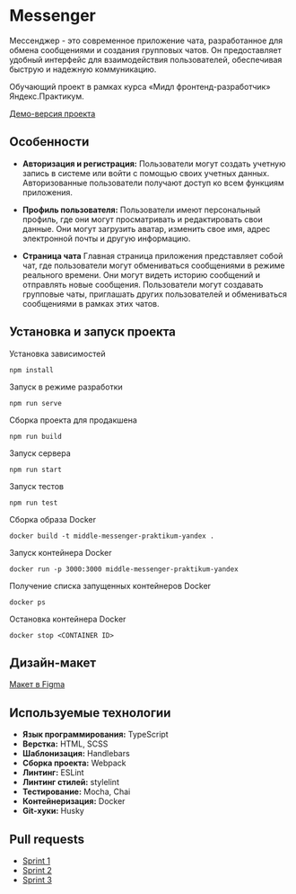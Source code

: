 # Messenger

Мессенджер - это современное приложение чата, разработанное для обмена
сообщениями и создания групповых чатов. Он предоставляет удобный интерфейс для
взаимодействия пользователей, обеспечивая быструю и надежную коммуникацию.

Обучающий проект в рамках курса «Мидл фронтенд-разработчик» Яндекс.Практикум.

[Демо-версия проекта](https://lambent-hotteok-03f506.netlify.app/)

## Особенности

- **Авторизация и регистрация:** Пользователи могут создать учетную запись
в системе или войти с помощью своих учетных данных. Авторизованные пользователи
получают доступ ко всем функциям приложения.

- **Профиль пользователя:** Пользователи имеют персональный профиль, где они
могут просматривать и редактировать свои данные. Они могут загрузить аватар,
изменить свое имя, адрес электронной почты и другую информацию.

- **Страница чата**  Главная страница приложения представляет собой чат, где
пользователи могут обмениваться сообщениями в режиме реального времени. Они
могут видеть историю сообщений и отправлять новые сообщения. Пользователи могут
создавать групповые чаты, приглашать других пользователей и обмениваться
сообщениями в рамках этих чатов.

## Установка и запуск проекта

Установка зависимостей

    npm install

Запуск в режиме разработки

    npm run serve

Сборка проекта для продакшена

    npm run build

Запуск сервера

    npm run start

Запуск тестов

    npm run test

Сборка образа Docker

    docker build -t middle-messenger-praktikum-yandex .

Запуск контейнера Docker

    docker run -p 3000:3000 middle-messenger-praktikum-yandex

Получение списка запущенных контейнеров Docker

    docker ps

Остановка контейнера Docker

    docker stop <CONTAINER ID>

## Дизайн-макет

[Макет в Figma](https://www.figma.com/file/rcpZBVPmaAXBgzTcSlguc1/social-network-chat?node-id=0%3A1&t=dt38BE58h3eGzOOG-1)

## Используемые технологии

- **Язык программирования:** TypeScript
- **Верстка:** HTML, SCSS
- **Шаблонизация:** Handlebars
- **Сборка проекта:** Webpack
- **Линтинг:** ESLint
- **Линтинг стилей:** stylelint
- **Тестирование:** Mocha, Chai
- **Контейнеризация:** Docker
- **Git-хуки:** Husky

## Pull requests

- [Sprint 1](https://github.com/mironovsergey/middle.messenger.praktikum.yandex/pull/2)
- [Sprint 2](https://github.com/mironovsergey/middle.messenger.praktikum.yandex/pull/3)
- [Sprint 3](https://github.com/mironovsergey/middle.messenger.praktikum.yandex/pull/4)
